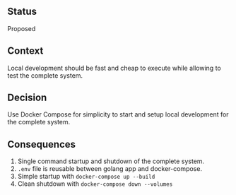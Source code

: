 ## Status
Proposed

## Context
Local development should be fast and cheap to execute while allowing to test the complete system.

## Decision
Use Docker Compose for simplicity to start and setup local development for the complete system.

## Consequences

1. Single command startup and shutdown of the complete system.
2. `.env` file is reusable between golang app and docker-compose.
3. Simple startup with `docker-compose up --build`
4. Clean shutdown with `docker-compose down --volumes`


